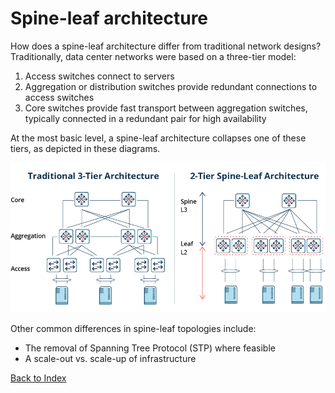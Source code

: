 # Spine-leaf architecture

How does a spine-leaf architecture differ from traditional network designs?
Traditionally, data center networks were based on a three-tier model:

1.	Access switches connect to servers
2.	Aggregation or distribution switches provide redundant connections to access switches
3.	Core switches provide fast transport between aggregation switches, typically connected in a redundant pair for high availability

At the most basic level, a spine-leaf architecture collapses one of these tiers, as depicted in these diagrams.

![](../../../../img/network/management_network/architecture_comparison.png)

Other common differences in spine-leaf topologies include:

* The removal of Spanning Tree Protocol (STP) where feasible
* A scale-out vs. scale-up of infrastructure

[Back to Index](../README.md)
